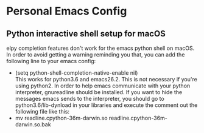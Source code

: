 # Personal Emacs Config

## Python interactive shell setup for macOS
elpy completion features don't work for the emacs python shell on macOS. In order to avoid getting a warning reminding you that, you can add the following line to your emacs config: 
- (setq python-shell-completion-native-enable nil)   
This works for python3.6 and emacs26.2. This is not necessary if you're using python2. In order to help emacs communicate with your python interpreter, gnureadline should be installed. If you want to hide the messages emacs sends to the interpreter, you should go to python3.6/lib-dynload in your libraries and execute the comment out the following file like this: 
 - mv readline.cpython-36m-darwin.so readline.cpython-36m-darwin.so.bak 
